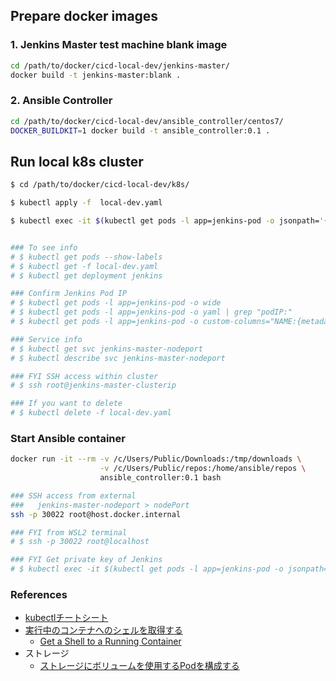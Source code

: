 
## Prepare docker images

### 1. Jenkins Master test machine blank image

```bash
cd /path/to/docker/cicd-local-dev/jenkins-master/
docker build -t jenkins-master:blank .
```

### 2. Ansible Controller

```bash
cd /path/to/docker/cicd-local-dev/ansible_controller/centos7/
DOCKER_BUILDKIT=1 docker build -t ansible_controller:0.1 .
```


## Run local k8s cluster

```bash
$ cd /path/to/docker/cicd-local-dev/k8s/

$ kubectl apply -f  local-dev.yaml

$ kubectl exec -it $(kubectl get pods -l app=jenkins-pod -o jsonpath='{.items[*].metadata.name}') -- /bin/bash


### To see info
# $ kubectl get pods --show-labels
# $ kubectl get -f local-dev.yaml
# $ kubectl get deployment jenkins

### Confirm Jenkins Pod IP
# $ kubectl get pods -l app=jenkins-pod -o wide
# $ kubectl get pods -l app=jenkins-pod -o yaml | grep "podIP:"
# $ kubectl get pods -l app=jenkins-pod -o custom-columns="NAME:{metadata.name}, IP:{status.podIP}"

### Service info
# $ kubectl get svc jenkins-master-nodeport
# $ kubectl describe svc jenkins-master-nodeport

### FYI SSH access within cluster
# $ ssh root@jenkins-master-clusterip

### If you want to delete
# $ kubectl delete -f local-dev.yaml
```

### Start Ansible container

```bash
docker run -it --rm -v /c/Users/Public/Downloads:/tmp/downloads \
                    -v /c/Users/Public/repos:/home/ansible/repos \
                    ansible_controller:0.1 bash

### SSH access from external
###   jenkins-master-nodeport > nodePort
ssh -p 30022 root@host.docker.internal

### FYI from WSL2 terminal
# $ ssh -p 30022 root@localhost

### FYI Get private key of Jenkins
# $ kubectl exec -it $(kubectl get pods -l app=jenkins-pod -o jsonpath='{.items[*].metadata.name}') -- cat /root/.ssh/id_rsa

```

### References

+ [kubectlチートシート](https://kubernetes.io/ja/docs/reference/kubectl/cheatsheet/)
+ [実行中のコンテナへのシェルを取得する](https://kubernetes.io/ja/docs/tasks/debug-application-cluster/get-shell-running-container/)
  + [Get a Shell to a Running Container](https://kubernetes.io/docs/tasks/debug-application-cluster/get-shell-running-container/)
+ ストレージ
  + [ストレージにボリュームを使用するPodを構成する](https://kubernetes.io/ja/docs/tasks/configure-pod-container/configure-volume-storage/)

